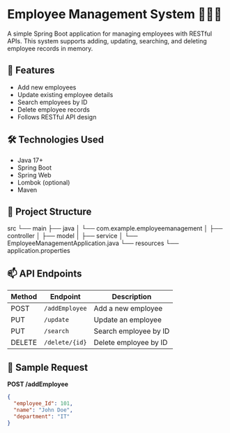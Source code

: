 # Employee Management System 🧑‍💼🌐

A simple Spring Boot application for managing employees with RESTful APIs. This system supports adding, updating, searching, and deleting employee records in memory.

## 🚀 Features

- Add new employees
- Update existing employee details
- Search employees by ID
- Delete employee records
- Follows RESTful API design

## 🛠️ Technologies Used

- Java 17+
- Spring Boot
- Spring Web
- Lombok (optional)
- Maven

## 📁 Project Structure

src
└── main
├── java
│ └── com.example.employeemanagement
│ ├── controller
│ ├── model
│ ├── service
│ └── EmployeeManagementApplication.java
└── resources
└── application.properties


## 📫 API Endpoints

| Method | Endpoint              | Description              |
|--------|-----------------------|--------------------------|
| POST   | `/addEmployee`        | Add a new employee       |
| PUT    | `/update`             | Update an employee       |
| PUT    | `/search`             | Search employee by ID    |
| DELETE | `/delete/{id}`        | Delete employee by ID    |

## 🧪 Sample Request

**POST /addEmployee**
```json
{
  "employee_Id": 101,
  "name": "John Doe",
  "department": "IT"
}


